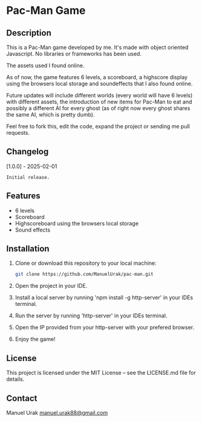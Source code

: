 # Pac-Man Game

## Description

This is a Pac-Man game developed by me. It's made with object oriented Javascript. No libraries or frameworks has been used.

The assets used I found online.

As of now, the game features 6 levels, a scoreboard, a highscore display using the browsers local storage and soundeffects that I also found online.

Future updates will include different worlds (every world will have 6 levels) with different assets, the introduction of new items for Pac-Man to eat and possibly a different AI for every ghost (as of right now every ghost shares the same AI, which is pretty dumb).

Feel free to fork this, edit the code, expand the project or sending me pull requests.

## Changelog

[1.0.0] - 2025-02-01

    Initial release.

## Features

- 6 levels
- Scoreboard
- Highscoreboard using the browsers local storage
- Sound effects

## Installation

1. Clone or download this repository to your local machine:

   ```bash
   git clone https://github.com/ManuelUrak/pac-man.git

   ```

2. Open the project in your IDE.
3. Install a local server by running 'npm install -g http-server' in your IDEs terminal.
4. Run the server by running 'http-server' in your IDEs terminal.
5. Open the IP provided from your http-server with your prefered browser.
6. Enjoy the game!

## License

This project is licensed under the MIT License – see the LICENSE.md file for details.

## Contact

Manuel Urak
manuel.urak88@gmail.com
